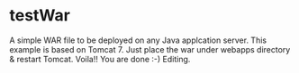 # testWar
A simple WAR file to be deployed on any Java applcation server. This example is based on Tomcat 7.
Just place the war under webapps directory & restart Tomcat. Voila!! You are done :-)
Editing.
